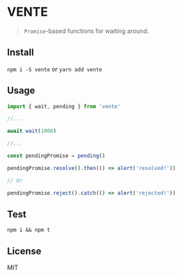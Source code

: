 # VENTE

> `Promise`-based functions for waiting around.

## Install

`npm i -S vente` or `yarn add vente`

## Usage

```typescript
import { wait, pending } from 'vente'

//...

await wait(1000)

//...

const pendingPromise = pending()

pendingPromise.resolve().then(() => alert('resolved!'))

// Or

pendingPromise.reject().catch(() => alert('rejected!'))
```

## Test

`npm i && npm t`

## License

MIT
